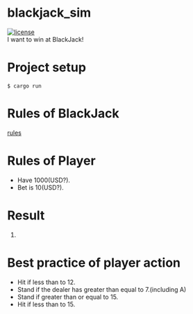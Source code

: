 # blackjack_sim
[![license](https://img.shields.io/github/license/ryotaro-tanaka/blackjack_sim "license")](https://github.com/ryotaro-tanaka/blackjack_sim/blob/master/LICENSE "MIT")  
I want to win at BlackJack!  

# Project setup
```
$ cargo run
```

# Rules of BlackJack
[rules](https://bicyclecards.com/how-to-play/blackjack/)

# Rules of Player
* Have 1000(USD?).
* Bet is 10(USD?).

# Result
1. 

# Best practice of player action
* Hit if less than to 12.
* Stand if the dealer has greater than equal to 7.(including A)
* Stand if greater than or equal to 15.
* Hit if less than to 15.

